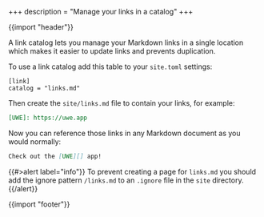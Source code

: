 +++
description = "Manage your links in a catalog"
+++

{{import "header"}}

A link catalog lets you manage your Markdown links in a single location which makes it easier to update links and prevents duplication.

To use a link catalog add this table to your `site.toml` settings:

```
[link]
catalog = "links.md"
```

Then create the `site/links.md` file to contain your links, for example:

```markdown
[UWE]: https://uwe.app
```

Now you can reference those links in any Markdown document as you would normally:

```markdown
Check out the [UWE][] app!
```

{{#>alert label="info"}}
To prevent creating a page for `links.md` you should add the ignore pattern `/links.md` to an `.ignore` file in the `site` directory.
{{/alert}}

{{import "footer"}}
